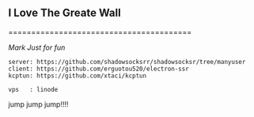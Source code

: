 <h2>I Love The Greate Wall</h2>
========================================

*Mark Just for fun*

```
server: https://github.com/shadowsocksrr/shadowsocksr/tree/manyuser
client: https://github.com/erguotou520/electron-ssr
kcptun: https://github.com/xtaci/kcptun

vps   : linode 
```

jump jump jump!!!!
